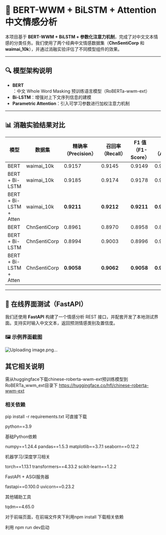 # 🌟 BERT-WWM + BiLSTM + Attention 中文情感分析

本项目基于 **BERT-WWM + BiLSTM + 参数化注意力机制**，完成了对中文文本情感的分类任务。我们使用了两个经典中文情感数据集（**ChnSentiCorp** 和 **waimai_10k**），并通过消融实验评估了不同模型组件的效果。

------

## 🔍 模型架构说明

- **BERT**：中文 Whole Word Masking 预训练语言模型（RoBERTa-wwm-ext）
- **Bi-LSTM**：增强对上下文序列信息的建模
- **Parametric Attention**：引入可学习参数进行加权注意力机制

------

## 📊 消融实验结果对比

| 模型                   | 数据集       | 精确率（Precision） | 召回率（Recall） | F1 值（F1-Score） | 准确率（Accuracy） |
| ---------------------- | ------------ | ------------------- | ---------------- | ----------------- | ------------------ |
| BERT                   | waimai_10k   | 0.9157              | 0.9145           | 0.9149            | 0.9145             |
| BERT + Bi-LSTM         | waimai_10k   | 0.9185              | 0.9174           | 0.9178            | 0.9174             |
| BERT + Bi-LSTM + Atten | waimai_10k   | **0.9211**          | **0.9212**       | **0.9211**        | **0.9212**         |
| BERT                   | ChnSentiCorp | 0.8961              | 0.8970           | 0.8958            | 0.8970             |
| BERT + Bi-LSTM         | ChnSentiCorp | 0.8994              | 0.9003           | 0.8996            | 0.9003             |
| BERT + Bi-LSTM + Atten | ChnSentiCorp | **0.9058**          | **0.9062**       | **0.9058**        | **0.9062**         |



------

## 🧪 在线界面测试（FastAPI）

我们还使用 **FastAPI** 构建了一个情感分析 REST 接口，并配套开发了本地测试界面。支持实时输入中文文本，返回预测情感类别及置信度。

### 🖼️ 示例界面截图

![Uploading image.png…]()


## 其它相关说明

需从huggingface下载chinese-roberta-wwm-ext预训练模型到RoBERTa_wwm_ext目录下
https://huggingface.co/hfl/chinese-roberta-wwm-ext



### 相关依赖

pip install -r requirements.txt 可直接下载

python==3.9

基础Python依赖

numpy==1.24.4
pandas==1.5.3
matplotlib==3.7.1
seaborn==0.12.2

机器学习/深度学习相关

torch==1.13.1
transformers==4.33.2
scikit-learn==1.2.2

FastAPI + ASGI服务器

fastapi==0.100.0
uvicorn==0.23.2

其他辅助工具

tqdm==4.65.0



对于前端页面，在前端文件夹下利用npm install 下载相关依赖

利用 npm run dev启动
